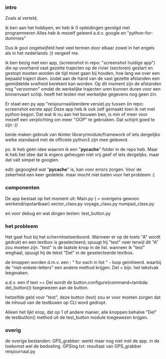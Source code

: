 ### intro ###

Zoals al verteld,

ik ben aan het hobbyen, en heb ik 0 opleidingen gevolgd met programmeren
Alles heb ik mezelf geleerd a.d.v. google en "python-for-dummies" 

Dus ik gooi ongetwijfeld heel veel termen door elkaar zowel in het engels als
in het nederlands :)) vergeef me. 

ik ben bezig met een app, (screenshot in repo: "screenshot huidige app")
die op voorhand vast gezette trajecten op de rivier (sectoren) gestart en gestopt moeten worden
de tijd moet gaan bij houden, hoe lang we over een bepaald traject doen. zodat aan de hand van de vast gezette afstanden
een gemiddelde snelheid berekent kan worden. Op dit moment zijn de afstanden nog "verzonnen" omdat de werkelijke trajecten
uren kunnen duren voor een binnenvaart schip. heeft het testen met werkelijke gegevens nog geen zin. 

Er staat een py app "reisjournaal(eerdere versie).py tussen (in repo: screenshot eerste app)
Deze app heb ik ook zelf gemaakt toen ik net met python begon. 
Dat wat ik nu aan het bouwen ben, is min of meer voor mezelf een verplichting om meer "OOP" te gebruiken. 
Dat schijnt goed te zijn :)) 

beide maken gebruik van tkinter library/module/framework of iets dergelijks welke standaard met de officiele python3 zijn mee geleverd.

ps. ik heb géén idee waarom ik een "__pycache__" folder in de repo heb. Maar ik heb het idee dat ik ergens geheugen niet vrij geef of iets dergelijks.
maar dat valt simpel te googlen. 

edit: gegoogled wat "__pycache__" is, kan voor errors zorgen. Voor de zekerheid een keer gedelete. maar mocht niet baten voor het probleem :( 


### componenten ###
De app bestaat op het moment uit:
Main.py ( = overigens gewoon werkend/opstartbaar)
sector_class.py
voyage_class.py
numpad_class.py

en voor debug en wat dingen testen:
test_button.py


### het probleem ###
Het gaat fout bij het schermtoetsenboord.
Wanneer er op de toets "A" wordt gedrukt en een textbox is geselecteerd;
spuugt hij "test" neer terwijl dit "A" zou moeten zijn. "test" is de laatste knop in de list.
wanneer ik "test" weghaal, spuugt hij de tekst "Del" in de geselecteerde textbox. 

de knoppen worden d.m.v. een : " for each in list " - loop geinitieerd.
waarbij de "niet-enkele-letters" een andere method krijgen. 
Del = bijv. het tekstvak leegmaken. 

a.d.v. een if text == Del
wordt de button.configure(command=lambda: del_button()) toegewezen aan de button. 

hetzelfde geld voor "test", 
deze button (text) zou er voor moeten zorgen dat de inhoud van de textboxen op CLI word gedropt.

Alleen het lijkt erop, dat op 1 of andere manier, alle knoppen behalve "Del" de testbutton() method uit de test_button module toegewezen krijgen.


### overig ###
de overige bestanden:
GPS_grabber: werkt maar nog niet met de app. in de toekomst wel de bedoeling. 
GPSlog.txt: resultaat van GPS_grabber
reisjournaal.py


